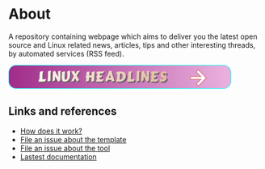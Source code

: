 # About

A repository containing webpage which aims to deliver you the latest open source and Linux related news, articles, tips and other interesting threads, by automated services (RSS feed).


<a href="https://SharafatKarim.github.io/LinuxHeadlines" class="button pill"><img src="LinuxHeadlinesButton.png"></a>


## Links and references

- [How does it work?](https://github.com/osmoscraft/osmosfeed#osmosfeed)
- [File an issue about the template](https://github.com/osmoscraft/osmosfeed-template)
- [File an issue about the tool](https://github.com/osmoscraft/osmosfeed)
- [Lastest documentation](https://github.com/osmoscraft/osmosfeed)
